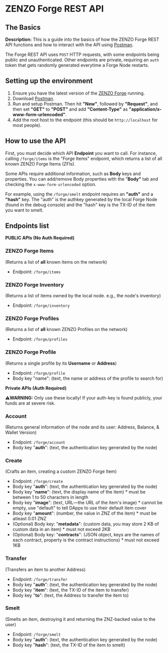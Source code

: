 # ZENZO Forge REST API

## The Basics
**Description:** This is a guide into the basics of how the ZENZO Forge REST API functions and how to interact with the API using [Postman](https://www.getpostman.com/downloads/).

The Forge REST API uses `POST` HTTP requests, with some endpoints being public and unauthenticated. Other endpoints are private, requiring an `auth` token that gets randomly generated everytime a Forge Node restarts.




## Setting up the environment
1. Ensure you have the latest version of the [ZENZO Forge](https://github.com/ZENZO-Ecosystem/zenzo-forge/releases) running.
2. Download [Postman](https://www.getpostman.com/downloads/).
3. Run and setup Postman. Then hit **"New"**, followed by **"Request"**, and then set **"GET"** to **"POST"** and add **"Content-Type"** as **"application/x-www-form-urlencoded"**.
4. Add the root host to the endpoint (this should be `http://localhost` for most people).




## How to use the API
First, you must decide which API **Endpoint** you want to call. For instance, calling `/forge/items` is the "Forge Items" endpoint, which returns a list of all known ZENZO Forge Items (ZFIs).

Some APIs require additional information, such as **Body** keys and properties. You can add/remove Body properties with the "**Body"** tab and checking the `x-www-form-urlencoded` option.

For example, using the `/forge/smelt` endpoint requires an **"auth"** and a **"hash"** key. The "auth" is the authkey generated by the local Forge Node (found in the debug console) and the "hash" key is the TX-ID of the item you want to smelt.




## Endpoints list

**PUBLIC APIs (No Auth Required)**

### ZENZO Forge Items 
(Returns a list of **all** known items on the network)
- Endpoint: `/forge/items`

### ZENZO Forge Inventory 
(Returns a list of items owned by the local node. e.g., the node's inventory)
- Endpoint: `/forge/inventory`

### ZENZO Forge Profiles 
(Returns a list of **all** known ZENZO Profiles on the network)
- Endpoint: `/forge/profiles`

### ZENZO Forge Profile 
(Returns a single profile by its **Username** or **Address**)
- Endpoint: `/forge/profile`
- Body key "name": (text, the name or address of the profile to search for)

**Private APIs (Auth Required)**

:warning:**WARNING:** Only use these locally! If your auth-key is found publicly, your funds are at severe risk.  

### Account 
(Returns general information of the node and its user: Address, Balance, & Wallet Version)
- Endpoint: `/forge/account`
- Body key "**auth**": (text, the authentication key generated by the node)  

### Create 
(Crafts an item, creating a custom ZENZO Forge Item)
- Endpoint: `/forge/create`
- Body key "**auth**": (text, the authentication key generated by the node)
- Body key "**name**": (text, the display name of the item) * must be between 1 to 50 characters in length
- Body key "**image**": (text, URL—the URL of the item's image) * cannot be empty, use "default" to tell DApps to use their default item cover
- Body key "**amount**": (number, the value in ZNZ of the item) * must be atleast 0.01 ZNZ
- (Optional) Body key: "**metadata**": (custom data, you may store 2 KB of custom data in an item) * must not exceed 2KB
- (Optional) Body key: "**contracts**": (JSON object, keys are the names of each contract, property is the contract instructions) * must not exceed 1KB

### Transfer 
(Transfers an item to another Address)
- Endpoint: `/forge/transfer`
- Body key "**auth**": (text, the authentication key generated by the node)
- Body key "**item**": (text, the TX-ID of the item to transfer)
- Body key "**to**": (text, the Address to transfer the item to)

### Smelt 
(Smelts an item, destroying it and returning the ZNZ-backed value to the user)
- Endpoint: `/forge/smelt`
- Body key "**auth**": (text, the authentication key generated by the node)
- Body key "**hash**": (text, the TX-ID of the item to smelt)
